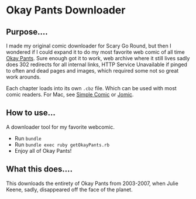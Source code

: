 Okay Pants Downloader
=========

Purpose....
-----------
I made my original comic downloader for Scary Go Round, but then I wondered if I could expand it to do my most favorite web comic of all time [Okay Pants](http://web.archive.org/web/20070620013447/http://www.okaypants.com/comic.php). Sure enough got it to work, web archive where it still lives sadly does 302 redirects for all internal links, HTTP Service Unavailable if pinged to often and dead pages and images, which required some not so great work arounds.

Each chapter loads into its own `.cbz` file. Which can be used with most comic readers. For Mac, see [Simple Comic](http://dancingtortoise.com/simplecomic/) or [Jomic](http://jomic.sourceforge.net/).

How to use...
-----------
A downloader tool for my favorite webcomic.

  - Run `bundle`
  - Run `bundle exec ruby getOkayPants.rb`
  - Enjoy all of Okay Pants!

What this does....
-----------

This downloads the entirety of Okay Pants from 2003-2007, when Julie Keene, sadly, disappeared off the face of the planet.